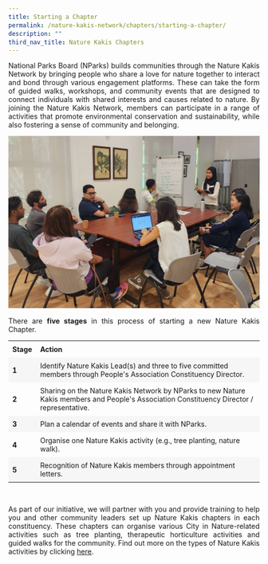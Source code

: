 ```yaml
---
title: Starting a Chapter
permalink: /nature-kakis-network/chapters/starting-a-chapter/
description: ""
third_nav_title: Nature Kakis Chapters
---
```

<section>
	<p align="justify">National Parks Board (NParks) builds communities through the Nature Kakis Network by bringing people who share a love for nature together to interact and bond through various engagement platforms. These can take the form of guided walks, workshops, and community events that are designed to connect individuals with shared interests and causes related to nature. By joining the Nature Kakis Network, members can participate in a range of activities that promote environmental conservation and sustainability, while also fostering a sense of community and belonging.</p>
</section>

<img src="/images/Group%20photos%20and%20Networking/163f7d98-cac1-445d-aff9-cb56c289a59e.jpg">

<section>
<p align="justify">There are <b>five stages</b> in this process of starting a new Nature Kakis Chapter.</p>

 <style> table { border-collapse: collapse; width: 100%; } th, td { text-align: left; padding: 8px; } tr:nth-child(even) { background-color: #F6F6F6; } tr:hover {background-color: #FCDA3E;} </style> 

<table style="width:100%">
  <tbody><tr>
		<td><b>Stage</b></td>
		<td><b>Action</b></td>
  </tr>
		<tr>
    <td><b>1<b></b></b></td>
    <td>Identify Nature Kakis Lead(s) and three to five committed members through People's Association Constituency Director.</td>
  </tr>
  <tr>
		<td><b>2</b></td>
    <td>Sharing on the Nature Kakis Network by NParks to new Nature Kakis members and People's Association Constituency Director / representative.</td>
  </tr>
		  <tr>
				<td><b>3</b></td>
    <td>Plan a calendar of events and share it with NParks.</td>
  </tr>
		 <tr>
			 <td><b>4</b></td>
    <td>Organise one Nature Kakis activity (e.g., tree planting, nature walk).</td>
  </tr>
		  <tr>
    <td><b>5</b></td>
    <td>Recognition of Nature Kakis members through appointment letters.</td>
  </tr>
</tbody></table>
<br>
</section>

<section>
<p align="justify">As part of our initiative, we will partner with you and provide training to help you and other community leaders set up Nature Kakis chapters in each constituency. These chapters can organise various City in Nature-related activities such as tree planting, therapeutic horticulture activities and guided walks for the community. Find out more on the types of Nature Kakis activities by clicking   <a href="/nature-kakis-network/programmes-and-activities/">here</a>.</p></section>